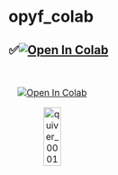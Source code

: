 # opyf_colab


## <div align="left">✅<a href="https://colab.research.google.com/github/1kaiser/opyf_colab/blob/main/opyf_Eumetsat_velocimetry.ipynb" target="_parent"><img src="https://colab.research.google.com/assets/colab-badge.svg" alt="Open In Colab"/></a>
</div>

<table>
<thead>
<tr>
<td>

<table>
<thead>
<tr>
<td>

<a href="https://colab.research.google.com/github/1kaiser/opyf_colab/blob/main/opyf_Eumetsat_velocimetry.ipynb" target="_parent"><img src="https://colab.research.google.com/assets/colab-badge.svg" alt="Open In Colab"/></a>

<div style="text-align: center;">
    <img src="https://github.com/1kaiser/opyf_colab/assets/26379748/138c9619-7305-48d4-a0e4-06e8ed4750c7" width="50%" height="50%" alt="quiver_0001">
</div>

</td>
</tr>
</tbody>
</table>

